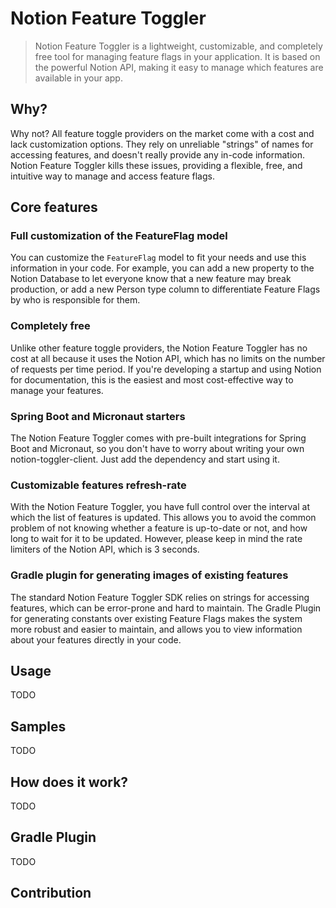 # Notion Feature Toggler
> Notion Feature Toggler is a lightweight, customizable, and completely free tool for managing feature flags in your application. It is based on the powerful Notion API, making it easy to manage which features are available in your app.

## Why? 
Why not? All feature toggle providers on the market come with a cost and lack customization options. They rely on unreliable "strings" of names for accessing features, and doesn't really provide any in-code information. Notion Feature Toggler kills these issues, providing a flexible, free, and intuitive way to manage and access feature flags.

## Core features
### Full customization of the FeatureFlag model
You can customize the `FeatureFlag` model to fit your needs and use this information in your code. For example, you can add a new property to the Notion Database to let everyone know that a new feature may break production, or add a new Person type column to differentiate Feature Flags by who is responsible for them.

### Completely free
Unlike other feature toggle providers, the Notion Feature Toggler has no cost at all because it uses the Notion API, which has no limits on the number of requests per time period. If you're developing a startup and using Notion for documentation, this is the easiest and most cost-effective way to manage your features.

### Spring Boot and Micronaut starters
The Notion Feature Toggler comes with pre-built integrations for Spring Boot and Micronaut, so you don't have to worry about writing your own notion-toggler-client. Just add the dependency and start using it.

### Customizable features refresh-rate
With the Notion Feature Toggler, you have full control over the interval at which the list of features is updated. This allows you to avoid the common problem of not knowing whether a feature is up-to-date or not, and how long to wait for it to be updated. However, please keep in mind the rate limiters of the Notion API, which is 3 seconds.

### Gradle plugin for generating images of existing features
The standard Notion Feature Toggler SDK relies on strings for accessing features, which can be error-prone and hard to maintain. The Gradle Plugin for generating constants over existing Feature Flags makes the system more robust and easier to maintain, and allows you to view information about your features directly in your code.

## Usage
TODO 

## Samples
TODO

## How does it work?
TODO

## Gradle Plugin
TODO

## Contribution